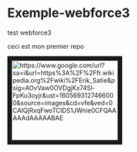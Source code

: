 # Exemple-webforce3
test webforce3

ceci est mon premier repo

<a href="http://www.youtube.com/watch?feature=player_embedded&v=https://www.youtube.com/watch?v=ZXSoSFzKd_4&ab_channel=FranceMusique
" target="_blank"><img src="http://img.youtube.com/vi/https://www.youtube.com/watch?v=ZXSoSFzKd_4&ab_channel=FranceMusique/0.jpg" 
alt="https://www.google.com/url?sa=i&url=https%3A%2F%2Ffr.wikipedia.org%2Fwiki%2FErik_Satie&psig=AOvVaw0OVDgjKx74Sl-FpKu3oyjr&ust=1605693127466000&source=images&cd=vfe&ved=0CAIQjRxqFwoTCIDS1JWnie0CFQAAAAAdAAAAABAE" width="240" height="180" border="10" /></a>
